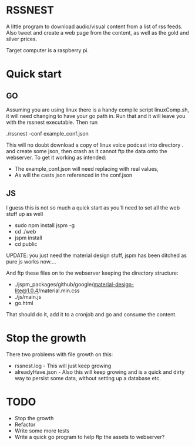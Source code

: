 RSSNEST
=======

A little program to download audio/visual content from a list of rss feeds. Also tweet and create a web page from the content, as well as the gold and silver prices.

Target computer is a raspberry pi.

Quick start 
===========

GO
--

Assuming you are using linux there is a handy compile script linuxComp.sh, it will need changing to have your go path in. Run that and it will leave you with the rssnest executable. Then run

./rssnest -conf example_conf.json

This will no doubt download a copy of linux voice podcast into directory . and create some json, then crash as it cannot ftp the data onto the webserver. To get it working as intended:

*  The example_conf.json will need replacing with real values, 
*  As will the casts json referenced in the conf.json


JS
--
I guess this is not so much a quick start as you'll need to set all the web stuff up as well

* sudo npm install jspm -g
* cd ./web
* jspm install
* cd public

UPDATE: you just need the material design stuff, jspm has been ditched as pure js works now.... 

And ftp these files on to the webserver keeping the directory structure:

* ./jspm_packages/github/google/material-design-lite@1.0.4/material.min.css
* ./js/main.js
* go.html


That should do it, add it to a cronjob and go and consume the content.

Stop the growth
===============
There two problems with file growth on this:

* rssnest.log      - This will just keep growing
* alreadyHave.json - Also this will keep growing and is a quick and dirty way to persist some data, without setting up a database etc.

TODO
====

* Stop the growth
* Refactor
* Write some more tests
* Write a quick go program to help ftp the assets to webserver?
